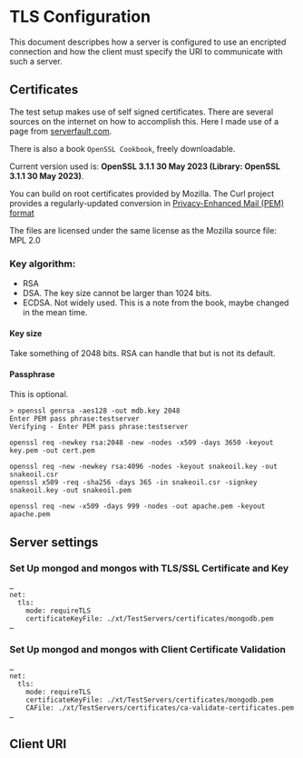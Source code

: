 # TLS Configuration

This document descripbes how a server is configured to use an encripted connection and how the client must specify the URI to communicate with such a server.

## Certificates

The test setup makes use of self signed certificates. There are several sources on the internet on how to accomplish this. Here I made use of a page from [serverfault.com](https://serverfault.com/questions/17061/generate-self-signed-ssl-certificate-for-apache).

There is also a book `OpenSSL Cookbook`, freely downloadable.

Current version used is: **OpenSSL 3.1.1 30 May 2023 (Library: OpenSSL 3.1.1 30 May 2023)**.

You can build on root certificates provided by Mozilla. The Curl project
provides a regularly-updated conversion in [Privacy-Enhanced Mail (PEM) format](https://curl.se/docs/caextract.html)

The files are licensed under the same license as the Mozilla source file: MPL 2.0

### Key algorithm:
* RSA
* DSA. The key size cannot be larger than 1024 bits.
* ECDSA. Not widely used. This is a note from the book, maybe changed in the mean time.

#### Key size
Take something of 2048 bits. RSA can handle that but is not its default.

#### Passphrase
This is optional.

```
> openssl genrsa -aes128 -out mdb.key 2048
Enter PEM pass phrase:testserver
Verifying - Enter PEM pass phrase:testserver
```

```
openssl req -newkey rsa:2048 -new -nodes -x509 -days 3650 -keyout key.pem -out cert.pem

openssl req -new -newkey rsa:4096 -nodes -keyout snakeoil.key -out snakeoil.csr
openssl x509 -req -sha256 -days 365 -in snakeoil.csr -signkey snakeoil.key -out snakeoil.pem

openssl req -new -x509 -days 999 -nodes -out apache.pem -keyout apache.pem
```

## Server settings

### Set Up mongod and mongos with TLS/SSL Certificate and Key

```
…
net:
  tls:
    mode: requireTLS
    certificateKeyFile: ./xt/TestServers/certificates/mongodb.pem
…
```

### Set Up mongod and mongos with Client Certificate Validation

```
…
net:
  tls:
    mode: requireTLS
    certificateKeyFile: ./xt/TestServers/certificates/mongodb.pem
    CAFile: ./xt/TestServers/certificates/ca-validate-certificates.pem
…
```



## Client URI

